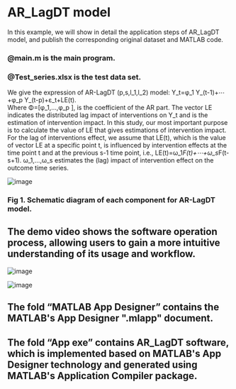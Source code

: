 # AR_LagDT model

In this example, we will show in detail the application steps of AR_LagDT model, and publish the corresponding original dataset and MATLAB code.

### @main.m is the main program.

### @Test_series.xlsx is the test data set.


We give the expression of AR-LagDT (p,s,l_1,l_2) model:
                                                         Y_t=φ_1 Y_(t-1)+⋯+φ_p Y_(t-p)+ε_t+LE(t).                                 
Where Φ=[φ_1,…,φ_p ], is the coefficient of the AR part. The vector LE indicates the distributed lag impact of interventions on Y_t and is the estimation of intervention impact. In this study, our most important purpose is to calculate the value of LE that gives estimations of intervention impact. For the lag of interventions effect, we assume that LE(t), which is the value of vector LE at a specific point t, is influenced by intervention effects at the time point t and at the previous s-1 time point, i.e., LE(t)=ω_1*F(t)+⋯+ω_s*F(t-s+1).  ω_1,…,ω_s estimates the (lag) impact of intervention effect on the outcome time series. 

![image](https://github.com/user-attachments/assets/21975129-11a8-4dda-a8a0-53cfe02c8168)
### Fig 1. Schematic diagram of each component for AR-LagDT model.

## The demo video shows the software operation process, allowing users to gain a more intuitive understanding of its usage and workflow.

![image](https://github.com/user-attachments/assets/dd34bfb8-362f-4b7f-a3f4-ad13d82acf59)

![image](https://github.com/user-attachments/assets/fbd4323e-212d-4607-860e-e9c74e4b3845)

## The fold “MATLAB App Designer” contains the MATLAB's App Designer ".mlapp" document.
## The fold “App exe” contains AR_LagDT software, which is implemented based on MATLAB's App Designer technology and generated using MATLAB's Application Compiler package.
